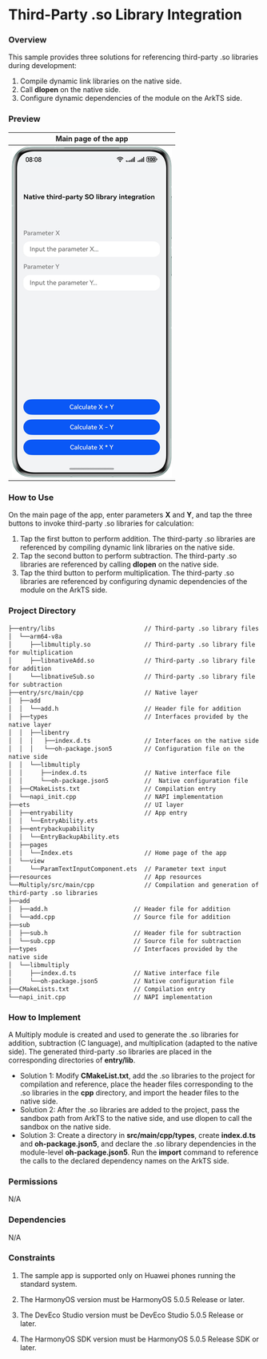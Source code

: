 # Third-Party .so Library Integration

### Overview

This sample provides three solutions for referencing third-party .so libraries during development:

1. Compile dynamic link libraries on the native side.
2. Call **dlopen** on the native side.
3. Configure dynamic dependencies of the module on the ArkTS side.

### Preview

| Main page of the app                                            |
|-----------------------------------------------------------------|
| ![NativeSoIntegration_main.png](screenshots/device/main_en.png) |

### How to Use

On the main page of the app, enter parameters **X** and **Y**, and tap the three buttons to invoke third-party .so libraries for calculation:

1. Tap the first button to perform addition. The third-party .so libraries are referenced by compiling dynamic link libraries on the native side.
2. Tap the second button to perform subtraction. The third-party .so libraries are referenced by calling **dlopen** on the native side.
3. Tap the third button to perform multiplication. The third-party .so libraries are referenced by configuring dynamic dependencies of the module on the ArkTS side.

### Project Directory

```
├──entry/libs                         // Third-party .so library files
│  └──arm64-v8a
│     ├──libmultiply.so               // Third-party .so library file for multiplication
│     ├──libnativeAdd.so              // Third-party .so library file for addition
│     └──libnativeSub.so              // Third-party .so library file for subtraction
├──entry/src/main/cpp                 // Native layer
│  ├──add
│  │  └──add.h                        // Header file for addition
│  ├──types                           // Interfaces provided by the native layer
│  │  ├──libentry
│  │  │   ├──index.d.ts               // Interfaces on the native side
│  │  │   └──oh-package.json5         // Configuration file on the native side
│  │  └──libmultiply
│  │     ├──index.d.ts                // Native interface file
│  │     └──oh-package.json5          //  Native configuration file
│  ├──CMakeLists.txt                  // Compilation entry
│  └──napi_init.cpp                   // NAPI implementation
├──ets                                // UI layer
│  ├──entryability                    // App entry
│  │  └──EntryAbility.ets
│  ├──entrybackupability
│  │  └──EntryBackupAbility.ets
│  ├──pages
│  │  └──Index.ets                    // Home page of the app
│  └──view
│     └──ParamTextInputComponent.ets  // Parameter text input
├──resources                          // App resources
└──Multiply/src/main/cpp              // Compilation and generation of third-party .so libraries
├──add
│  ├──add.h                        // Header file for addition
│  └──add.cpp                      // Source file for addition
├──sub
│  ├──sub.h                        // Header file for subtraction
│  └──sub.cpp                      // Source file for subtraction
├──types                           // Interfaces provided by the native side
│  └──libmultiply
│     ├──index.d.ts                // Native interface file
│     └──oh-package.json5          // Native configuration file
├──CMakeLists.txt                  // Compilation entry
└──napi_init.cpp                   // NAPI implementation
```

### How to Implement

A Multiply module is created and used to generate the .so libraries for addition, subtraction (C language), and multiplication (adapted to the native side). The generated third-party .so libraries are placed in the corresponding directories of **entry/lib**.

* Solution 1: Modify **CMakeList.txt**, add the .so libraries to the project for compilation and reference, place the header files corresponding to the .so libraries in the **cpp** directory, and import the header files to the native side.
* Solution 2: After the .so libraries are added to the project, pass the sandbox path from ArkTS to the native side, and use dlopen to call the sandbox on the native side.
* Solution 3: Create a directory in **src/main/cpp/types**, create **index.d.ts** and **oh-package.json5**, and declare the .so library dependencies in the module-level **oh-package.json5**. Run the **import** command to reference the calls to the declared dependency names on the ArkTS side.

### Permissions

N/A

### Dependencies

N/A

### Constraints

1. The sample app is supported only on Huawei phones running the standard system.

2. The HarmonyOS version must be HarmonyOS 5.0.5 Release or later.

3. The DevEco Studio version must be DevEco Studio 5.0.5 Release or later.

4. The HarmonyOS SDK version must be HarmonyOS 5.0.5 Release SDK or later.